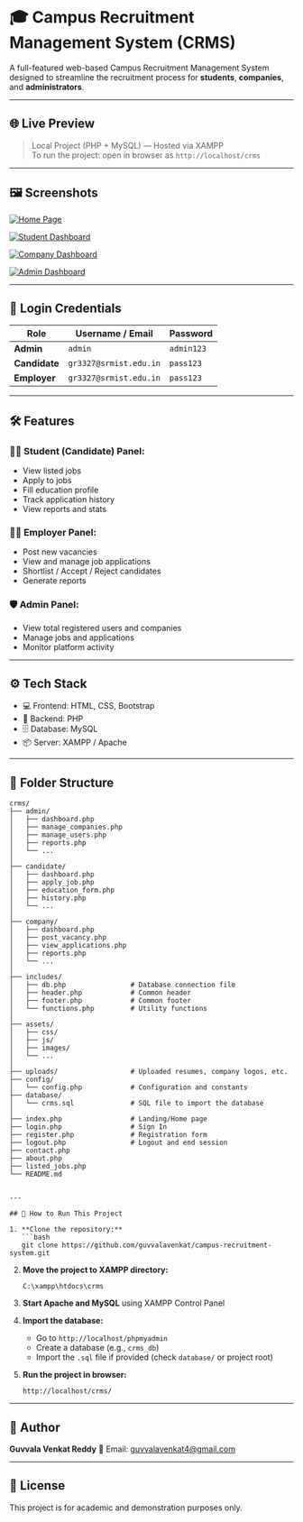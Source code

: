 # 🎓 Campus Recruitment Management System (CRMS)

A full-featured web-based Campus Recruitment Management System designed to streamline the recruitment process for **students**, **companies**, and **administrators**.

---

## 🌐 Live Preview

> Local Project (PHP + MySQL) — Hosted via XAMPP  
> To run the project: open in browser as `http://localhost/crms`

---

## 🖼️ Screenshots

[![Home Page](https://github.com/user-attachments/assets/13789a41-c5ec-4593-ad0c-556cf049a842)](https://github.com/user-attachments/assets/13789a41-c5ec-4593-ad0c-556cf049a842)

[![Student Dashboard](https://github.com/user-attachments/assets/b65993b8-61cb-4865-9b5f-f1eb76f814d3)](https://github.com/user-attachments/assets/b65993b8-61cb-4865-9b5f-f1eb76f814d3)

[![Company Dashboard](https://github.com/user-attachments/assets/3b286f52-4a07-42f7-9d80-2da250d219b1)](https://github.com/user-attachments/assets/3b286f52-4a07-42f7-9d80-2da250d219b1)

[![Admin Dashboard](https://github.com/user-attachments/assets/bf7c8cef-e6d2-46b5-a25e-56d5271a2c5e)](https://github.com/user-attachments/assets/bf7c8cef-e6d2-46b5-a25e-56d5271a2c5e)

---

## 🔐 Login Credentials

| Role      | Username / Email             | Password   |
|-----------|------------------------------|------------|
| **Admin**     | `admin`                        | `admin123` |
| **Candidate** | `gr3327@srmist.edu.in`         | `pass123`  |
| **Employer**  | `gr3327@srmist.edu.in`         | `pass123`  |

---

## 🛠️ Features

### 🧑‍🎓 Student (Candidate) Panel:
- View listed jobs
- Apply to jobs
- Fill education profile
- Track application history
- View reports and stats

### 🧑‍💼 Employer Panel:
- Post new vacancies
- View and manage job applications
- Shortlist / Accept / Reject candidates
- Generate reports

### 🛡️ Admin Panel:
- View total registered users and companies
- Manage jobs and applications
- Monitor platform activity

---

## ⚙️ Tech Stack

- 💻 Frontend: HTML, CSS, Bootstrap
- 🧠 Backend: PHP
- 🗄️ Database: MySQL
- 📦 Server: XAMPP / Apache

---

## 📁 Folder Structure

```plaintext
crms/
├── admin/
│   ├── dashboard.php
│   ├── manage_companies.php
│   ├── manage_users.php
│   ├── reports.php
│   └── ...
│
├── candidate/
│   ├── dashboard.php
│   ├── apply_job.php
│   ├── education_form.php
│   ├── history.php
│   └── ...
│
├── company/
│   ├── dashboard.php
│   ├── post_vacancy.php
│   ├── view_applications.php
│   ├── reports.php
│   └── ...
│
├── includes/
│   ├── db.php                # Database connection file
│   ├── header.php            # Common header
│   ├── footer.php            # Common footer
│   └── functions.php         # Utility functions
│
├── assets/
│   ├── css/
│   ├── js/
│   ├── images/
│   └── ...
│
├── uploads/                  # Uploaded resumes, company logos, etc.
├── config/
│   └── config.php            # Configuration and constants
├── database/
│   └── crms.sql              # SQL file to import the database
│
├── index.php                 # Landing/Home page
├── login.php                 # Sign In
├── register.php              # Registration form
├── logout.php                # Logout and end session
├── contact.php
├── about.php
├── listed_jobs.php
└── README.md


---

## 🚀 How to Run This Project

1. **Clone the repository:**
   ```bash
   git clone https://github.com/guvvalavenkat/campus-recruitment-system.git
````

2. **Move the project to XAMPP directory:**

   ```
   C:\xampp\htdocs\crms
   ```

3. **Start Apache and MySQL** using XAMPP Control Panel

4. **Import the database:**

   * Go to `http://localhost/phpmyadmin`
   * Create a database (e.g., `crms_db`)
   * Import the `.sql` file if provided (check `database/` or project root)

5. **Run the project in browser:**

   ```
   http://localhost/crms/
   ```

---

## 👤 Author

**Guvvala Venkat Reddy**
📧 Email: [guvvalavenkat4@gmail.com](mailto:guvvalavenkat4@gmail.com)

---

## 📄 License

This project is for academic and demonstration purposes only.



